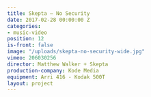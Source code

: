 ```yaml
---
title: Skepta — No Security
date: 2017-02-28 00:00:00 Z
categories:
- music-video
position: 12
is-front: false
image: "/uploads/skepta-no-security-wide.jpg"
vimeo: 206030256
director: Matthew Walker + Skepta
production-company: Kode Media
equipment: Arri 416 - Kodak 500T
layout: project
---
```


